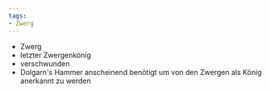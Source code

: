 ```yaml
---
tags:
- Zwerg
---
```


- Zwerg 
- letzter Zwergenkönig
- verschwunden
- Dolgarn's Hammer anscheinend benötigt um von den Zwergen als König anerkannt zu werden
